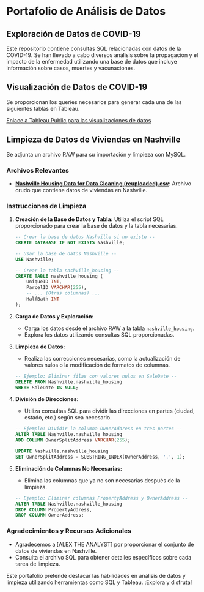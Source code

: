 # Portafolio de Análisis de Datos

## Exploración de Datos de COVID-19

Este repositorio contiene consultas SQL relacionadas con datos de la COVID-19. Se han llevado a cabo diversos análisis sobre la propagación y el impacto de la enfermedad utilizando una base de datos que incluye información sobre casos, muertes y vacunaciones.

## Visualización de Datos de COVID-19

Se proporcionan los queries necesarios para generar cada una de las siguientes tablas en Tableau.

[Enlace a Tableau Public para las visualizaciones de datos](https://public.tableau.com/shared/MRGHTJNZD?:display_count=n&:origin=viz_share_link)

## Limpieza de Datos de Viviendas en Nashville

Se adjunta un archivo RAW para su importación y limpieza con MySQL.

### Archivos Relevantes
- [**Nashville Housing Data for Data Cleaning (reuploaded).csv**](/Nashville%20Housing%20Data%20for%20Data%20Cleaning%20%28reuploaded%29.csv): Archivo crudo que contiene datos de viviendas en Nashville.

### Instrucciones de Limpieza
1. **Creación de la Base de Datos y Tabla:** Utiliza el script SQL proporcionado para crear la base de datos y la tabla necesarias.

    ```sql
    -- Crear la base de datos Nashville si no existe --
    CREATE DATABASE IF NOT EXISTS Nashville;

    -- Usar la base de datos Nashville --
    USE Nashville;

    -- Crear la tabla nashville_housing --
    CREATE TABLE nashville_housing (
        UniqueID INT,
        ParcelID VARCHAR(255),
        -- ... (Otras columnas) ...
        HalfBath INT
    );
    ```

2. **Carga de Datos y Exploración:**
    - Carga los datos desde el archivo RAW a la tabla `nashville_housing`.
    - Explora los datos utilizando consultas SQL proporcionadas.

3. **Limpieza de Datos:**
    - Realiza las correcciones necesarias, como la actualización de valores nulos o la modificación de formatos de columnas.

    ```sql
    -- Ejemplo: Eliminar filas con valores nulos en SaleDate --
    DELETE FROM Nashville.nashville_housing
    WHERE SaleDate IS NULL;
    ```

4. **División de Direcciones:**
    - Utiliza consultas SQL para dividir las direcciones en partes (ciudad, estado, etc.) según sea necesario.

    ```sql
    -- Ejemplo: Dividir la columna OwnerAddress en tres partes --
    ALTER TABLE Nashville.nashville_housing
    ADD COLUMN OwnerSplitAddress VARCHAR(255);

    UPDATE Nashville.nashville_housing
    SET OwnerSplitAddress = SUBSTRING_INDEX(OwnerAddress, '.', 1);
    ```

5. **Eliminación de Columnas No Necesarias:**
    - Elimina las columnas que ya no son necesarias después de la limpieza.

    ```sql
    -- Ejemplo: Eliminar columnas PropertyAddress y OwnerAddress --
    ALTER TABLE Nashville.nashville_housing
    DROP COLUMN PropertyAddress, 
    DROP COLUMN OwnerAddress;
    ```

### Agradecimientos y Recursos Adicionales
- Agradecemos a [ALEX THE ANALYST] por proporcionar el conjunto de datos de viviendas en Nashville.
- Consulta el archivo SQL para obtener detalles específicos sobre cada tarea de limpieza.

Este portafolio pretende destacar las habilidades en análisis de datos y limpieza utilizando herramientas como SQL y Tableau. ¡Explora y disfruta!





